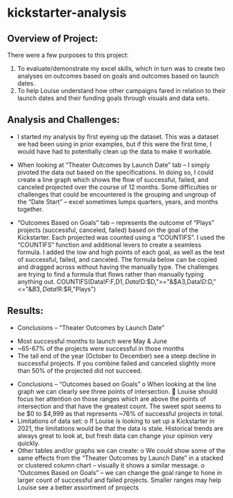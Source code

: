 # kickstarter-analysis
## Overview of Project:
There were a few purposes to this project: 
1.	To evaluate/demonstrate my excel skills, which in turn was to create two analyses on outcomes based on goals and outcomes based on launch dates. 
2.	To help Louise understand how other campaigns fared in relation to their launch dates and their funding goals through visuals and data sets.
## Analysis and Challenges:
  * I started my analysis by first eyeing up the dataset. This was a dataset we had been using in prior examples, but if this were the first time, I would have had to potentially clean up the data to make it workable.
  * When looking at “Theater Outcomes by Launch Date” tab – I simply pivoted the data out based on the specifications. In doing so, I could create a line graph which shows the flow of successful, failed, and canceled projected over the course of 12 months. Some difficulties or challenges that could be encountered is the grouping and ungroup of the “Date Start” – excel sometimes lumps quarters, years, and months together.

 * “Outcomes Based on Goals” tab – represents the outcome of “Plays” projects (successful, canceled, failed) based on the goal of the Kickstarter. Each projected was counted using a “COUNTIFS”. I used the “COUNTIFS” function and additional levers to create a seamless formula. I added the low and high points of each goal, as well as the text of successful, failed, and canceled. The formula below can be copied and dragged across without having the manually type. The challenges are trying to find a formula that flows rather than manually typing anything out.
COUNTIFS(Data!$F:$F,D$1,Data!$D:$D,">="&$A3,Data!$D:$D,"<="&$B3,Data!$R:$R,"Plays")
## Results:
-	Conclusions – “Theater Outcomes by Launch Date”
 * Most successful months to launch were May & June
 * ~65-67% of the projects were successful in those months
 * The tail end of the year (October to December) see a steep decline in successful projects. If you combine failed and canceled slightly more than 50% of the projected did not succeed.
-	Conclusions – “Outcomes based on Goals”
o	When looking at the line graph we can clearly see three points of intersection.
	Louise should focus her attention on those ranges which are above the points of intersection and that have the greatest count. The sweet spot seems to be $0 to $4,999 as that represents ~76% of successful projects in total.
-	Limitations of data set:
o	If Louise is looking to set up a Kickstarter in 2021, the limitations would be that the data is stale. Historical trends are always great to look at, but fresh data can change your opinion very quickly.
-	Other tables and/or graphs we can create:
o	We could show some of the same effects from the “Theater Outcomes by Launch Date” in a stacked or clustered column chart – visually it shows a similar message.
o	“Outcomes Based on Goals” – we can change the goal range to hone in larger count of successful and failed projects. Smaller ranges may help Louise see a better assortment of projects

